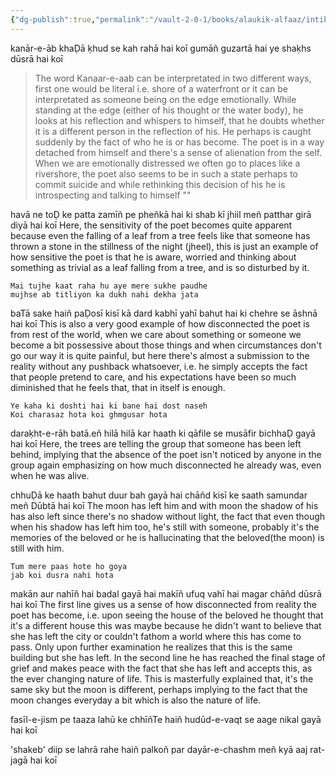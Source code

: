 ```yaml
---
{"dg-publish":true,"permalink":"/vault-2-0-1/books/alaukik-alfaaz/intikhab-e-shakeb/fasil-e-jism-pe-taaza-lahu-ke-chhin-te-hain/"}
---
```




kanār-e-āb khaḌā ḳhud se kah rahā hai koī
gumāñ guzartā hai ye shaḳhs dūsrā hai koī
>The word Kanaar-e-aab can be interpretated in two different ways, first one would be literal i.e. shore of a waterfront or it can be interpretated as someone being on the edge emotionally. 
>While standing at the edge (either of his thought or the water body), he looks at his reflection and whispers to himself, that he doubts whether it is a different person in the reflection of his. He perhaps is caught suddenly by the fact of who he is or has become. The poet is in a way detached from himself and there's a sense of alienation from the self. 
>When we are emotionally distressed we often go to places like a rivershore, the poet also seems to be in such a state perhaps to commit suicide and while rethinking this decision of his he is introspecting and talking to himself ""

havā ne toḌ ke patta zamīñ pe pheñkā hai
ki shab kī jhiil meñ patthar girā diyā hai koī
	Here, the sensitivity of the poet becomes quite apparent because even the falling of a leaf from a tree feels like that someone has thrown a stone in the stillness of the night (jheel), this is just an example of how sensitive the poet is that he is aware, worried and thinking about something as trivial as a leaf falling from a tree, and is so disturbed by it.

	Mai tujhe kaat raha hu aye mere sukhe paudhe 
	mujhse ab titliyon ka dukh nahi dekha jata
	
baTā sake haiñ paḌosī kisī kā dard kabhī
yahī bahut hai ki chehre se āshnā hai koī
	This is also a very good example of how disconnected the poet is from rest of the world, when we care about something or someone we become a bit possessive about those things and when circumstances don't go our way it is quite painful, but here there's almost a submission to the reality without any pushback whatsoever, i.e. he simply accepts the fact that people pretend to care, and his expectations have been so much diminished that he feels that, that in itself is enough. 
	
	Ye kaha ki doshti hai ki bane hai dost naseh 
	Koi charasaz hota koi ghmgusar hota

daraḳht-e-rāh batā.eñ hilā hilā kar haath
ki qāfile se musāfir bichhaḌ gayā hai koī
	Here, the trees are telling the group that someone has been left behind, implying that the absence of the poet isn't noticed by anyone in the group again emphasizing on how much disconnected he already was, even when he was alive. 

chhuḌā ke haath bahut duur bah gayā hai chāñd
kisī ke saath samundar meñ Dūbtā hai koī
	The moon has left him and with moon the shadow of his has also left since there's no shadow without light, the fact that even though when his shadow has left him too, he's still with someone, probably it's the memories of the beloved or he is hallucinating that the beloved(the moon) is still with him. 
	
	Tum mere paas hote ho goya 
	jab koi dusra nahi hota

makān aur nahīñ hai badal gayā hai makīñ
ufuq vahī hai magar chāñd dūsrā hai koī
	The first line gives us a sense of how disconnected from reality the poet has become, i.e. upon seeing the house of the beloved he thought that it's a different house this was maybe because he didn't want to believe that she has left the city or couldn't fathom a world where this has come to pass. Only upon further examination he realizes that this is the same building but she has left. 
	In the second line he has reached the final stage of grief and makes peace with the fact that she has left and accepts this, as the ever changing nature of life. This is masterfully explained that, it's the same sky but the moon is different, perhaps implying to the fact that the moon changes everyday a bit which is also the nature of life. 

fasīl-e-jism pe taaza lahū ke chhīñTe haiñ
hudūd-e-vaqt se aage nikal gayā hai koī 

'shakeb' diip se lahrā rahe haiñ palkoñ par
dayār-e-chashm meñ kyā aaj rat-jagā hai koī

